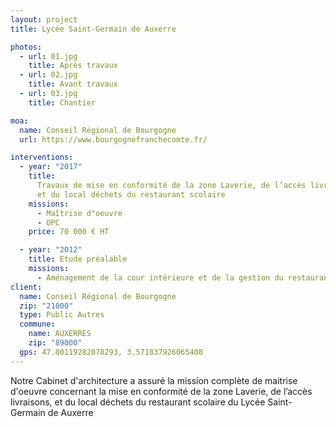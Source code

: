 ```yaml
---
layout: project
title: Lycée Saint-Germain de Auxerre

photos:
  - url: 01.jpg
    title: Après travaux
  - url: 02.jpg
    title: Avant travaux
  - url: 03.jpg
    title: Chantier

moa:
  name: Conseil Régional de Bourgogne
  url: https://www.bourgognefranchecomte.fr/

interventions:
  - year: "2017"
    title:
      Travaux de mise en conformité de la zone Laverie, de l’accès livraisons,
      et du local déchets du restaurant scolaire
    missions:
      - Maîtrise d"oeuvre
      - OPC
    price: 70 000 € HT

  - year: "2012"
    title: Etude préalable
    missions:
      - Aménagement de la cour intérieure et de la gestion du restaurant
client:
  name: Conseil Régional de Bourgogne
  zip: "21000"
  type: Public Autres
  commune:
    name: AUXERRES
    zip: "89000"
  gps: 47.80119282078293, 3.571837926065408
---
```


Notre Cabinet d'architecture a assuré la mission complète de maitrise d'oeuvre
concernant la mise en conformité de la zone Laverie, de l’accès livraisons, et
du local déchets du restaurant scolaire du Lycée Saint-Germain de Auxerre
